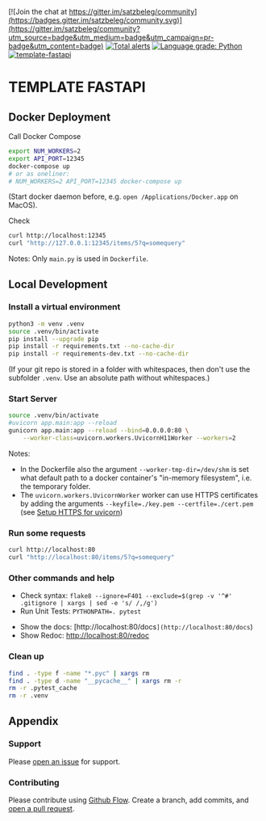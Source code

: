 [![Join the chat at https://gitter.im/satzbeleg/community](https://badges.gitter.im/satzbeleg/community.svg)](https://gitter.im/satzbeleg/community?utm_source=badge&utm_medium=badge&utm_campaign=pr-badge&utm_content=badge)
[![Total alerts](https://img.shields.io/lgtm/alerts/g/myorg/template-fastapi.svg?logo=lgtm&logoWidth=18)](https://lgtm.com/projects/g/myorg/template-fastapi/alerts/)
[![Language grade: Python](https://img.shields.io/lgtm/grade/python/g/myorg/template-fastapi.svg?logo=lgtm&logoWidth=18)](https://lgtm.com/projects/g/myorg/template-fastapi/context:python)
[![template-fastapi](https://snyk.io/advisor/python/template-fastapi/badge.svg)](https://snyk.io/advisor/python/template-fastapi)


# TEMPLATE FASTAPI


## Docker Deployment
Call Docker Compose

```sh
export NUM_WORKERS=2
export API_PORT=12345
docker-compose up
# or as oneliner:
# NUM_WORKERS=2 API_PORT=12345 docker-compose up
```

(Start docker daemon before, e.g. `open /Applications/Docker.app` on MacOS).

Check

```sh
curl http://localhost:12345
curl "http://127.0.0.1:12345/items/5?q=somequery"
```

Notes: Only `main.py` is used in `Dockerfile`.



## Local Development

### Install a virtual environment

```sh
python3 -m venv .venv
source .venv/bin/activate
pip install --upgrade pip
pip install -r requirements.txt --no-cache-dir
pip install -r requirements-dev.txt --no-cache-dir
```

(If your git repo is stored in a folder with whitespaces, then don't use the subfolder `.venv`. Use an absolute path without whitespaces.)


### Start Server

```sh
source .venv/bin/activate
#uvicorn app.main:app --reload
gunicorn app.main:app --reload --bind=0.0.0.0:80 \
    --worker-class=uvicorn.workers.UvicornH11Worker --workers=2
```

Notes: 

- In the Dockerfile also the argument `--worker-tmp-dir=/dev/shm` is set what default path to a docker container's "in-memory filesystem", i.e. the temporary folder.
- The `uvicorn.workers.UvicornWorker` worker can use HTTPS certificates by adding the arguments `--keyfile=./key.pem --certfile=./cert.pem` (see [Setup HTTPS for uvicorn](https://www.uvicorn.org/deployment/#running-with-https))


### Run some requests

```sh
curl http://localhost:80
curl "http://localhost:80/items/5?q=somequery"
```

### Other commands and help
* Check syntax: `flake8 --ignore=F401 --exclude=$(grep -v '^#' .gitignore | xargs | sed -e 's/ /,/g')`
* Run Unit Tests: `PYTHONPATH=. pytest`
- Show the docs: [http://localhost:80/docs`](http://localhost:80/docs`)
- Show Redoc: [http://localhost:80/redoc](http://localhost:80/redoc)


### Clean up 
```sh
find . -type f -name "*.pyc" | xargs rm
find . -type d -name "__pycache__" | xargs rm -r
rm -r .pytest_cache
rm -r .venv
```


## Appendix

### Support
Please [open an issue](https://github.com/myorg/template-fastapi/issues/new) for support.


### Contributing
Please contribute using [Github Flow](https://guides.github.com/introduction/flow/). Create a branch, add commits, and [open a pull request](https://github.com/myorg/template-fastapi/compare/).
